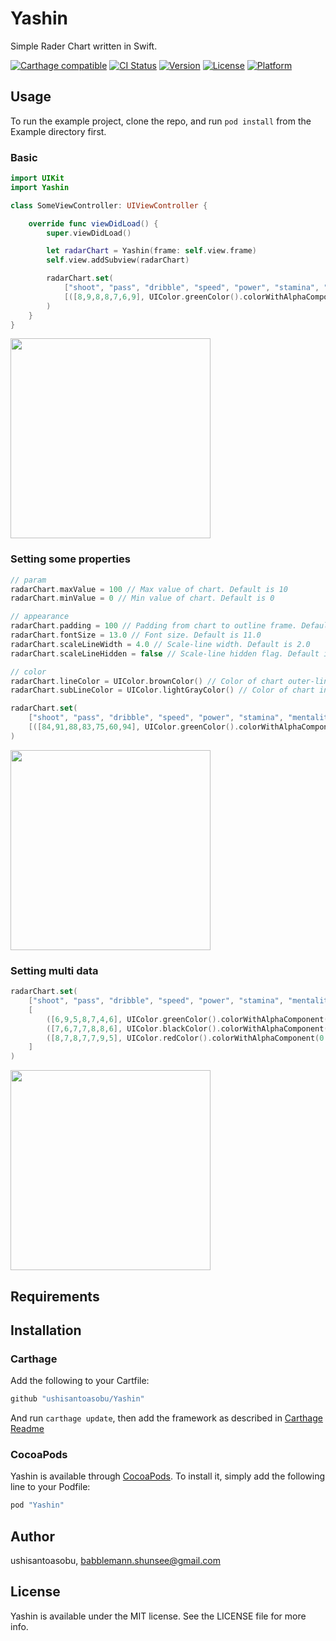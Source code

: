 # Yashin

Simple Rader Chart written in Swift.

[![Carthage compatible](https://img.shields.io/badge/Carthage-compatible-4BC51D.svg?style=flat)](https://github.com/Carthage/Carthage)
[![CI Status](http://img.shields.io/travis/ushisantoasobu/Yashin.svg?style=flat)](https://travis-ci.org/ushisantoasobu/Yashin)
[![Version](https://img.shields.io/cocoapods/v/Yashin.svg?style=flat)](http://cocoapods.org/pods/Yashin)
[![License](https://img.shields.io/cocoapods/l/Yashin.svg?style=flat)](http://cocoapods.org/pods/Yashin)
[![Platform](https://img.shields.io/cocoapods/p/Yashin.svg?style=flat)](http://cocoapods.org/pods/Yashin)

## Usage

To run the example project, clone the repo, and run `pod install` from the Example directory first.

### Basic

```Swift
import UIKit
import Yashin

class SomeViewController: UIViewController {

    override func viewDidLoad() {
        super.viewDidLoad()

        let radarChart = Yashin(frame: self.view.frame)
        self.view.addSubview(radarChart)

        radarChart.set(
            ["shoot", "pass", "dribble", "speed", "power", "stamina", "mentality"],
            [([8,9,8,8,7,6,9], UIColor.greenColor().colorWithAlphaComponent(0.40))]
        )
    }
}
```

<img src="https://github.com/ushisantoasobu/Yashin/blob/master/screenshots/1.png" width="320">

### Setting some properties

```Swift
// param
radarChart.maxValue = 100 // Max value of chart. Default is 10
radarChart.minValue = 0 // Min value of chart. Default is 0

// appearance
radarChart.padding = 100 // Padding from chart to outline frame. Default is 60.0
radarChart.fontSize = 13.0 // Font size. Default is 11.0
radarChart.scaleLineWidth = 4.0 // Scale-line width. Default is 2.0
radarChart.scaleLineHidden = false // Scale-line hidden flag. Default is false

// color
radarChart.lineColor = UIColor.brownColor() // Color of chart outer-line. Default is UIColor.darkGrayColor()
radarChart.subLineColor = UIColor.lightGrayColor() // Color of chart inner-line. Default is UIColor.darkGrayColor().colorWithAlphaComponent(0.50)

radarChart.set(
    ["shoot", "pass", "dribble", "speed", "power", "stamina", "mentality"],
    [([84,91,88,83,75,60,94], UIColor.greenColor().colorWithAlphaComponent(0.40))]
)
```

<img src="https://github.com/ushisantoasobu/Yashin/blob/master/screenshots/2.png" width="320">

### Setting multi data

```Swift
radarChart.set(
    ["shoot", "pass", "dribble", "speed", "power", "stamina", "mentality"],
    [
        ([6,9,5,8,7,4,6], UIColor.greenColor().colorWithAlphaComponent(0.40)),
        ([7,6,7,7,8,8,6], UIColor.blackColor().colorWithAlphaComponent(0.40)),
        ([8,7,8,7,7,9,5], UIColor.redColor().colorWithAlphaComponent(0.40))
    ]
)
```

<img src="https://github.com/ushisantoasobu/Yashin/blob/master/screenshots/3.png" width="320">

## Requirements

## Installation

### Carthage

Add the following to your Cartfile:

```ruby
github "ushisantoasobu/Yashin"
```

And run `carthage update`, then add the framework as described in [Carthage Readme](https://github.com/Carthage/Carthage#adding-frameworks-to-an-application)

### CocoaPods

Yashin is available through [CocoaPods](http://cocoapods.org). To install
it, simply add the following line to your Podfile:

```ruby
pod "Yashin"
```

## Author

ushisantoasobu, babblemann.shunsee@gmail.com

## License

Yashin is available under the MIT license. See the LICENSE file for more info.
